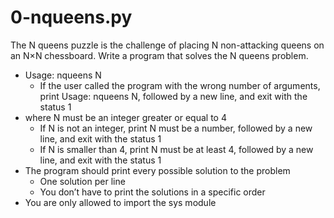 # 0-nqueens.py
The N queens puzzle is the challenge of placing N non-attacking queens on an N×N chessboard. Write a program that solves the N queens problem.
- Usage: nqueens N
  - If the user called the program with the wrong number of arguments, print Usage: nqueens N, followed by a new line, and exit with the status 1
- where N must be an integer greater or equal to 4
  - If N is not an integer, print N must be a number, followed by a new line, and exit with the status 1
  - If N is smaller than 4, print N must be at least 4, followed by a new line, and exit with the status 1
- The program should print every possible solution to the problem
  - One solution per line
  - You don’t have to print the solutions in a specific order
- You are only allowed to import the sys module
